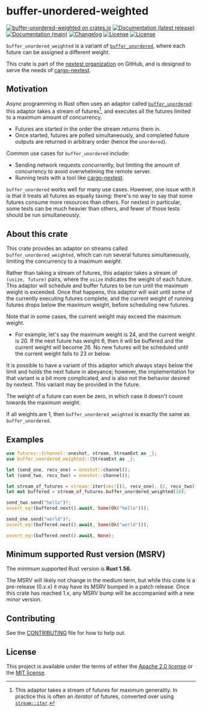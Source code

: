 # buffer-unordered-weighted

[![buffer-unordered-weighted on crates.io](https://img.shields.io/crates/v/buffer-unordered-weighted)](https://crates.io/crates/buffer-unordered-weighted)
[![Documentation (latest release)](https://img.shields.io/badge/docs-latest-brightgreen.svg)](https://docs.rs/buffer-unordered-weighted/)
[![Documentation (main)](https://img.shields.io/badge/docs-main-purple)](https://nextest-rs.github.io/buffer-unordered-weighted/rustdoc/buffer_unordered_weighted)
[![Changelog](https://img.shields.io/badge/changelog-latest-blue)](CHANGELOG.md)
[![License](https://img.shields.io/badge/license-Apache-green.svg)](LICENSE-APACHE)
[![License](https://img.shields.io/badge/license-MIT-green.svg)](LICENSE-MIT)

`buffer_unordered_weighted` is a variant of
[`buffer_unordered`](https://docs.rs/futures/latest/futures/stream/trait.StreamExt.html#method.buffer_unordered),
where each future can be assigned a different weight.

This crate is part of the [nextest organization](https://github.com/nextest-rs) on GitHub, and is
designed to serve the needs of [cargo-nextest](https://nexte.st).

## Motivation

Async programming in Rust often uses an adaptor called
[`buffer_unordered`](https://docs.rs/futures/latest/futures/stream/trait.StreamExt.html#method.buffer_unordered):
this adaptor takes a stream of futures[^1], and executes all the futures limited to a maximum
amount of concurrency.

* Futures are started in the order the stream returns them in.
* Once started, futures are polled simultaneously, and completed future outputs are returned
  in arbitrary order (hence the `unordered`).

Common use cases for `buffer_unordered` include:

* Sending network requests concurrently, but limiting the amount of concurrency to avoid
  overwhelming the remote server.
* Running tests with a tool like [cargo-nextest](https://nexte.st).

`buffer_unordered` works well for many use cases. However, one issue with it is that it treats
all futures as equally taxing: there's no way to say that some futures consume more resources
than others. For nextest in particular, some tests can be much heavier than others, and fewer of
those tests should be run simultaneously.

[^1]: This adaptor takes a stream of futures for maximum generality. In practice this is often
    an *iterator* of futures, converted over using
    [`stream::iter`](https://docs.rs/futures/latest/futures/stream/fn.iter.html).

## About this crate

This crate provides an adaptor on streams called `buffer_unordered_weighted`, which can run
several futures simultaneously, limiting the concurrency to a maximum *weight*.

Rather than taking a stream of futures, this adaptor takes a stream of `(usize, future)` pairs,
where the `usize` indicates the weight of each future. This adaptor will schedule and buffer
futures to be run until the maximum weight is exceeded. Once that happens, this adaptor will
wait until some of the currently executing futures complete, and the current weight of running
futures drops below the maximum weight, before scheduling new futures.

Note that in some cases, the current weight may exceed the maximum weight.

* For example, let's say the maximum weight is 24, and the current weight is 20. If the next
future has weight 6, then it will be buffered and the current weight will become 26. No new
futures will be scheduled until the current weight falls to 23 or below.

It is possible to have a variant of this adaptor which always stays below the limit and holds
the next future in abeyance; however, the implementation for that variant is a bit more
complicated, and is also not the behavior desired by nextest. This variant may be provided in
the future.

The weight of a future can even be zero, in which case it doesn't count towards the maximum
weight.

If all weights are 1, then `buffer_unordered_weighted` is exactly the same as `buffer_unordered`.

## Examples

```rust
use futures::{channel::oneshot, stream, StreamExt as _};
use buffer_unordered_weighted::{StreamExt as _};

let (send_one, recv_one) = oneshot::channel();
let (send_two, recv_two) = oneshot::channel();

let stream_of_futures = stream::iter(vec![(1, recv_one), (2, recv_two)]);
let mut buffered = stream_of_futures.buffer_unordered_weighted(10);

send_two.send("hello")?;
assert_eq!(buffered.next().await, Some(Ok("hello")));

send_one.send("world")?;
assert_eq!(buffered.next().await, Some(Ok("world")));

assert_eq!(buffered.next().await, None);
```

## Minimum supported Rust version (MSRV)

The minimum supported Rust version is **Rust 1.56.**

The MSRV will likely not change in the medium term, but while this crate is a pre-release
(0.x.x) it may have its MSRV bumped in a patch release. Once this crate has reached 1.x, any
MSRV bump will be accompanied with a new minor version.


## Contributing

See the [CONTRIBUTING](CONTRIBUTING.md) file for how to help out.

## License

This project is available under the terms of either the [Apache 2.0 license](LICENSE-APACHE) or
the [MIT license](LICENSE-MIT).

<!--
README.md is generated from README.tpl by cargo readme. To regenerate, run from the repository root:

./scripts/regenerate-readmes.sh
-->
